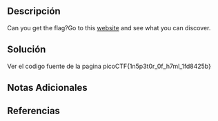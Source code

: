 ## Descripción 
Can you get the flag?Go to this [website](http://saturn.picoctf.net:59572/) and see what you can discover.
## Solución
Ver el codigo fuente de la pagina
picoCTF{1n5p3t0r_0f_h7ml_1fd8425b}
## Notas Adicionales 
## Referencias